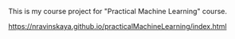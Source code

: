 This is my course project for "Practical Machine Learning" course.

https://nravinskaya.github.io/practicalMachineLearning/index.html
